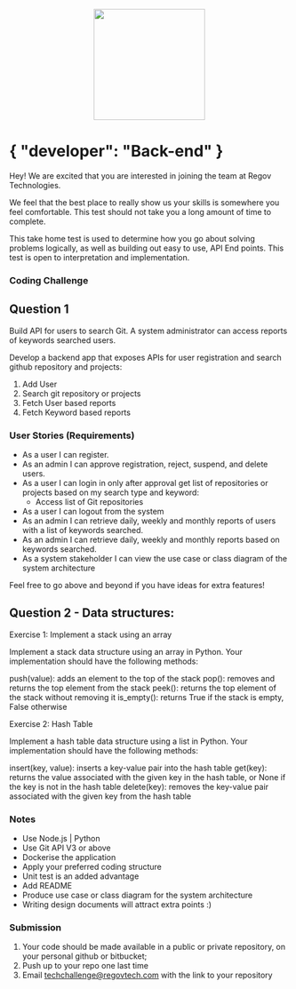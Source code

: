 <p align="center">
  <img src="https://static.wixstatic.com/media/3ba736_be1f7ac0f8bf4e049a5fb6616b18d827~mv2_d_1937_1405_s_2.png/v1/fill/w_220,h_140,al_c,q_85,usm_0.66_1.00_0.01/Regov%20Technologies%202%20PNG_edited.webp" width="200">
</p>

# { "developer": "Back-end" }

Hey! We are excited that you are interested in joining the team at Regov Technologies.

We feel that the best place to really show us your skills is somewhere you feel comfortable. This test should not take you a long amount of time to complete.

This take home test is used to determine how you go about solving problems logically, as well as building out easy to use, API End points. This test is open to interpretation and implementation.

### Coding Challenge

## Question 1
Build API for users to search Git. A system administrator can access reports of keywords searched users.

Develop a backend app that exposes APIs for user registration and search github repository and projects:

1. Add User
2. Search git repository or projects
3. Fetch User based reports 
4. Fetch Keyword based reports

### User Stories (Requirements)

- As a user I can register.
- As an admin I can approve registration, reject, suspend, and delete users.
- As a user I can login in only after approval get list of repositories or projects based on my search type and keyword:
  - Access list of Git repositories
- As a user I can logout from the system
- As an admin I can retrieve daily, weekly and monthly reports of users with a list of keywords searched.
- As an admin I can retrieve daily, weekly and monthly reports based on keywords searched.
- As a system stakeholder I can view the use case or class diagram of the system architecture

Feel free to go above and beyond if you have ideas for extra features!

## Question 2 - Data structures:

Exercise 1: Implement a stack using an array

Implement a stack data structure using an array in Python. Your implementation should have the following methods:

push(value): adds an element to the top of the stack
pop(): removes and returns the top element from the stack
peek(): returns the top element of the stack without removing it
is_empty(): returns True if the stack is empty, False otherwise


Exercise 2: Hash Table

Implement a hash table data structure using a list in Python. Your implementation should have the following methods:

insert(key, value): inserts a key-value pair into the hash table
get(key): returns the value associated with the given key in the hash table, or None if the key is not in the hash table
delete(key): removes the key-value pair associated with the given key from the hash table



### Notes

- Use Node.js | Python
- Use Git API V3 or above
- Dockerise the application
- Apply your preferred coding structure
- Unit test is an added advantage
- Add README
- Produce use case or class diagram for the system architecture 
- Writing design documents will attract extra points :)

### Submission

1. Your code should be made available in a public or private repository, on your personal github or bitbucket;
2. Push up to your repo one last time
3. Email techchallenge@regovtech.com with the link to your repository



